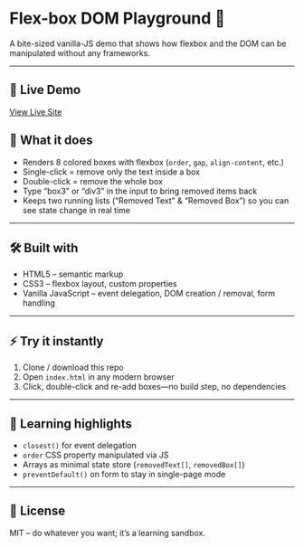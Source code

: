 # Flex-box DOM Playground 🎯

A bite-sized vanilla-JS demo that shows how flexbox and the DOM can be manipulated without any frameworks.

---

## 🚀 Live Demo

[View Live Site](https://zero-click-0x.github.io/Projects__Web-Development/02_FlexBox-DOM-Playground/)

## 🚀 What it does

- Renders 8 colored boxes with flexbox (`order`, `gap`, `align-content`, etc.)
- Single-click = remove only the text inside a box
- Double-click = remove the whole box
- Type “box3” or “div3” in the input to bring removed items back
- Keeps two running lists (“Removed Text” & “Removed Box”) so you can see state change in real time

---

## 🛠️ Built with

- HTML5 – semantic markup
- CSS3 – flexbox layout, custom properties
- Vanilla JavaScript – event delegation, DOM creation / removal, form handling

---

## ⚡ Try it instantly

1. Clone / download this repo
2. Open `index.html` in any modern browser
3. Click, double-click and re-add boxes—no build step, no dependencies

---

## 🧪 Learning highlights

- `closest()` for event delegation
- `order` CSS property manipulated via JS
- Arrays as minimal state store (`removedText[]`, `removedBox[]`)
- `preventDefault()` on form to stay in single-page mode

---

## 📝 License

MIT – do whatever you want; it’s a learning sandbox.
